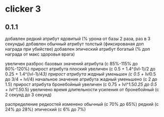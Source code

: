 # clicker 3
 
## 0.1.1
добавлен редкий атрибут ядовитый
(% урона от базы 2 раза, раз в 3 секунды)
добавлен обычный атрибут толстый
(фиксированая доп награда при убийстве)
добавлен эпический атрибут богатый
(% доп награда от макс здоровья врага)

увеличен разброс базовых значений атрибута
(с 85%-115% до 80%-120%)
прирост атрибута плоский увеличен 
(с 0.5 + 1.4^(lvl-1)/2 до 0.25 + 1.4^(lvl-1)/4*3)
прирост атрибута жадный уменьшен
(с 0.5 + lvl*0.5 до 3/4 + lvl/4) 
начальное значение атрибута жадный уменьшено
(с 2 до 1.5)
прирост атрибута бронебойный увеличен
(с 0.75 + lvl^1.5*0.25 до 0.5 + lvl^1.5*0.5) 
увеличено время длительности усиления от бронебойный
(с 2 секунд до 3 секунд)

распределение редкостей изменено
обычный (с 70% до 65%)
редкий (с 24% до 28%)
эпический (с 6% до 7%)